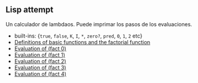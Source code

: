 ## Lisp attempt

Un calculador de lambdaos.
Puede imprimar los pasos de los evaluaciones.

* built-ins: {`true`, `false`, `K`, `I`, `*`, `zero?`, `pred`, `0`, `1`, `2` etc}
* [Definitions of basic functions and the factorial function](https://github.com/h908714124/lisp-attempt/blob/master/src/clj/fact.clj)
* [Evaluation of (fact 0)](https://github.com/h908714124/lisp-attempt/blob/master/showcase/fact0.clj)
* [Evaluation of (fact 1)](https://github.com/h908714124/lisp-attempt/blob/master/showcase/fact1.clj)
* [Evaluation of (fact 2)](https://github.com/h908714124/lisp-attempt/blob/master/showcase/fact2.clj)
* [Evaluation of (fact 3)](https://github.com/h908714124/lisp-attempt/blob/master/showcase/fact3.clj)
* [Evaluation of (fact 4)](https://github.com/h908714124/lisp-attempt/blob/master/showcase/fact4.clj)

